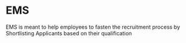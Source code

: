 # EMS
EMS is meant to help employees to fasten the recruitment process by Shortlisting Applicants based on their qualification
